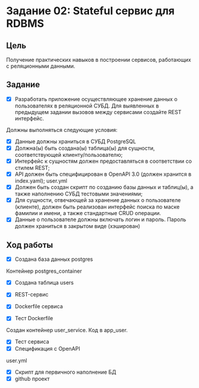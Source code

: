 # Задание 02: Stateful сервис для RDBMS
## Цель
Получение практических навыков в построении сервисов, работающих с
реляционными данными.
## Задание
- [x] Разработать приложение осуществляющее хранение данных о пользователях в реляционной СУБД. Для выявленных в предыдущем задании вызовов между сервисами создайте REST интерфейс.

Должны выполняться следующие условия:
- [x] Данные должны храниться в СУБД PostgreSQL
- [x] Должна(ы) быть создана(ы) таблица(ы) для сущности, соответствующей
клиенту/пользователю;
- [x] Интерфейс к сущностям должен предоставляться в соответствии со стилем REST;
- [x] API должен быть специфицирован в OpenAPI 3.0 (должен хранится в index.yaml);
    user.yml
- [x] Должен быть создан скрипт по созданию базы данных и таблиц(ы), а также
наполнению СУБД тестовыми значениями;
- [x] Для сущности, отвечающей за хранение данных о пользователе (клиенте),
должен быть реализован интерфейс поиска по маске фамилии и имени, а также
стандартные CRUD операции.
- [x] Данные о пользователе должны включать логин и пароль. Пароль должен
храниться в закрытом виде (хэширован)

## Ход работы

- [x] Создана база данных postgres

Контейнер postgres_container

- [x] Создана таблица users



- [x] REST-сервис
- [x] Dockerfile сервиса
- [x] Тест Dockerfile

Создан контейнер user_service. Код в app_user.

- [x] Тест сервиса
- [x] Cпецификация с OpenAPI

user.yml

- [x] Cкрипт для первичного наполнение БД
- [x] github проект